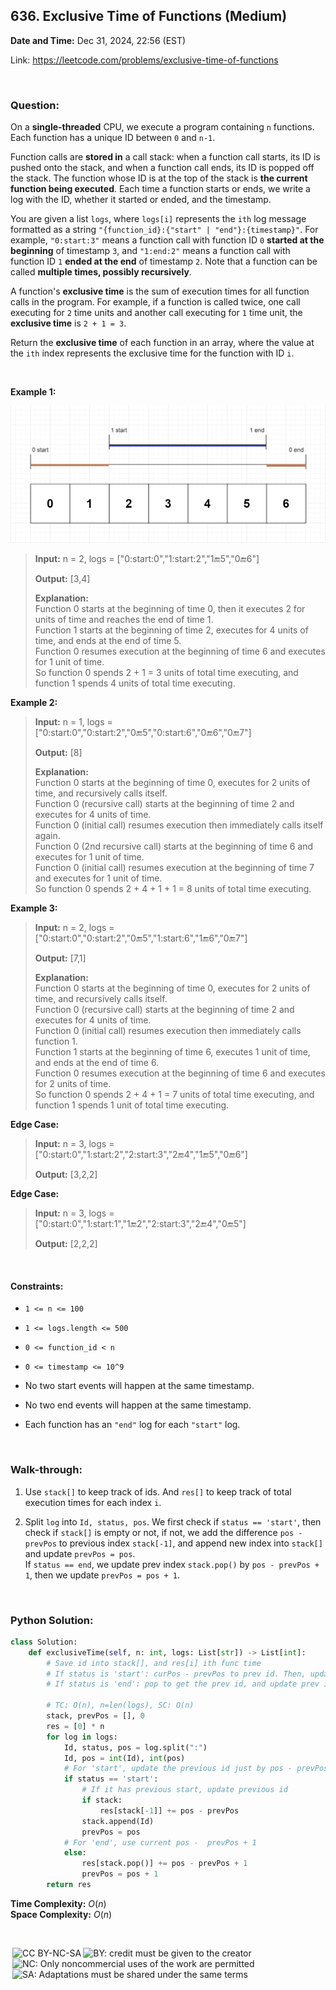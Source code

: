 ## 636. Exclusive Time of Functions (Medium)
**Date and Time:** Dec 31, 2024, 22:56 (EST)

Link: https://leetcode.com/problems/exclusive-time-of-functions

<br>

### Question:
On a **single-threaded** CPU, we execute a program containing `n` functions. Each function has a unique ID between `0` and `n-1`.

Function calls are **stored in** a call stack: when a function call starts, its ID is pushed onto the stack, and when a function call ends, its ID is popped off the stack. The function whose ID is at the top of the stack is **the current function being executed**. Each time a function starts or ends, we write a log with the ID, whether it started or ended, and the timestamp.

You are given a list `logs`, where `logs[i]` represents the `ith` log message formatted as a string `"{function_id}:{"start" | "end"}:{timestamp}"`. For example, `"0:start:3"` means a function call with function ID `0` **started at the beginning** of timestamp `3`, and `"1:end:2"` means a function call with function ID `1` **ended at the end** of timestamp `2`. Note that a function can be called **multiple times, possibly recursively**.

A function's **exclusive time** is the sum of execution times for all function calls in the program. For example, if a function is called twice, one call executing for `2` time units and another call executing for `1` time unit, the **exclusive time** is `2 + 1 = 3`.

Return the **exclusive time** of each function in an array, where the value at the `ith` index represents the exclusive time for the function with ID `i`.

<br>

**Example 1:**

<img src="../images/636.png" width=600>

> **Input:** n = 2, logs = ["0:start:0","1:start:2","1:end:5","0:end:6"]
> 
> **Output:** [3,4]
>
> **Explanation:** <br>
> Function 0 starts at the beginning of time 0, then it executes 2 for units of time and reaches the end of time 1. <br>
> Function 1 starts at the beginning of time 2, executes for 4 units of time, and ends at the end of time 5. <br>
> Function 0 resumes execution at the beginning of time 6 and executes for 1 unit of time. <br>
> So function 0 spends 2 + 1 = 3 units of total time executing, and function 1 spends 4 units of total time executing.

**Example 2:**
> **Input:** n = 1, logs = ["0:start:0","0:start:2","0:end:5","0:start:6","0:end:6","0:end:7"]
> 
> **Output:** [8]
>
> **Explanation:** <br>
> Function 0 starts at the beginning of time 0, executes for 2 units of time, and recursively calls itself. <br>
> Function 0 (recursive call) starts at the beginning of time 2 and executes for 4 units of time. <br>
> Function 0 (initial call) resumes execution then immediately calls itself again. <br>
> Function 0 (2nd recursive call) starts at the beginning of time 6 and executes for 1 unit of time. <br>
> Function 0 (initial call) resumes execution at the beginning of time 7 and executes for 1 unit of time. <br>
> So function 0 spends 2 + 4 + 1 + 1 = 8 units of total time executing.

**Example 3:**
> **Input:** n = 2, logs = ["0:start:0","0:start:2","0:end:5","1:start:6","1:end:6","0:end:7"]
> 
> **Output:** [7,1]
>
> **Explanation:** <br>
> Function 0 starts at the beginning of time 0, executes for 2 units of time, and recursively calls itself. <br>
> Function 0 (recursive call) starts at the beginning of time 2 and executes for 4 units of time. <br>
> Function 0 (initial call) resumes execution then immediately calls function 1. <br>
> Function 1 starts at the beginning of time 6, executes 1 unit of time, and ends at the end of time 6. <br>
> Function 0 resumes execution at the beginning of time 6 and executes for 2 units of time. <br>
> So function 0 spends 2 + 4 + 1 = 7 units of total time executing, and function 1 spends 1 unit of total time executing.

**Edge Case:**
> **Input:** n = 3, logs = ["0:start:0","1:start:2","2:start:3","2:end:4","1:end:5","0:end:6"]
> 
> **Output:** [3,2,2]

**Edge Case:**
> **Input:** n = 3, logs = ["0:start:0","1:start:1","1:end:2","2:start:3","2:end:4","0:end:5"]
> 
> **Output:** [2,2,2]

<br>

#### Constraints:
* `1 <= n <= 100`

* `1 <= logs.length <= 500`

* `0 <= function_id < n`

* `0 <= timestamp <= 10^9`

* No two start events will happen at the same timestamp.

* No two end events will happen at the same timestamp.

* Each function has an `"end"` log for each `"start"` log.

<br>

### Walk-through: 
1. Use `stack[]` to keep track of ids. And `res[]` to keep track of total execution times for each index `i`.

2. Split `log` into `Id, status, pos`. We first check if `status == 'start'`, then check if `stack[]` is empty or not, if not, we add the difference `pos - prevPos` to previous index `stack[-1]`, and append new index into `stack[]` and update `prevPos = pos`. <br> If `status == end`, we update prev index `stack.pop()` by `pos - prevPos + 1`, then we update `prevPos = pos + 1`.

<br>

### Python Solution:
```python
class Solution:
    def exclusiveTime(self, n: int, logs: List[str]) -> List[int]:
        # Save id into stack[], and res[i] ith func time
        # If status is 'start': curPos - prevPos to prev id. Then, update prevPos = curPos, append curId to stack
        # If status is 'end': pop to get the prev id, and update prev id by curPos-prevPos+1, and prevPos = curPos + 1

        # TC: O(n), n=len(logs), SC: O(n)
        stack, prevPos = [], 0
        res = [0] * n
        for log in logs:
            Id, status, pos = log.split(":")
            Id, pos = int(Id), int(pos)
            # For 'start', update the previous id just by pos - prevPos
            if status == 'start':
                # If it has previous start, update previous id
                if stack:
                    res[stack[-1]] += pos - prevPos
                stack.append(Id)
                prevPos = pos
            # For 'end', use current pos -  prevPos + 1
            else:
                res[stack.pop()] += pos - prevPos + 1
                prevPos = pos + 1
        return res
```
**Time Complexity:** $O(n)$ <br>
**Space Complexity:** $O(n)$

<br>

<img style="height:22px!important;margin-left:3px;vertical-align:text-bottom;" src="https://mirrors.creativecommons.org/presskit/icons/cc.svg?ref=chooser-v1" alt="CC BY-NC-SA" title="CC BY-NC-SA"><img style="height:22px!important;margin-left:3px;vertical-align:text-bottom;" src="https://mirrors.creativecommons.org/presskit/icons/by.svg?ref=chooser-v1" alt="BY: credit must be given to the creator" title="BY: credit must be given to the creator"><img style="height:22px!important;margin-left:3px;vertical-align:text-bottom;" src="https://mirrors.creativecommons.org/presskit/icons/nc.svg?ref=chooser-v1" alt="NC: Only noncommercial uses of the work are permitted" title="NC: Only noncommercial uses of the work are permitted"><img style="height:22px!important;margin-left:3px;vertical-align:text-bottom;" src="https://mirrors.creativecommons.org/presskit/icons/sa.svg?ref=chooser-v1" alt="SA: Adaptations must be shared under the same terms" title="SA: Adaptations must be shared under the same terms">